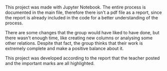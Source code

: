 This project was made with Jupyter Notebook. The entire process is documented in the main file, therefore there isn't a pdf file as a report, since the report is already included in the code for a better understanding of the process.

There are some changes that the group would have liked to have done, but there wasn't enough time, like creating new columns or analysing some other relations. Despite that fact, the group thinks that their work is extremely complete and make a positive balance about it.

This project was developed according to the report that the teacher posted and the important marks are all highlighted.
